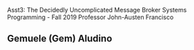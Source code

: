 Asst3: The Decidedly Uncomplicated Message Broker
Systems Programming - Fall 2019
Professor John-Austen Francisco

Gemuele (Gem) Aludino
--------------------------------------------------------------------------------
